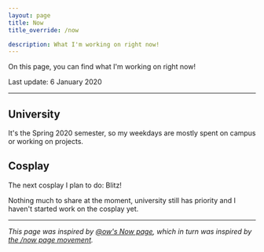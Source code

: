 ```yaml
---
layout: page
title: Now
title_override: /now

description: What I'm working on right now!
---
```


On this page, you can find what I'm working on right now!

Last update: 6 January 2020

-----

## University

It's the Spring 2020 semester, so my weekdays are mostly spent on campus or working on projects. 

## Cosplay

The next cosplay I plan to do: Blitz! 

Nothing much to share at the moment, university still has priority and I haven't started work on the cosplay yet. 

-----

*This page was inspired by [@ow's Now page](https://owenwillia.ms/now), which in turn was inspired by [the /now page movement](https://sivers.org/nowff).*